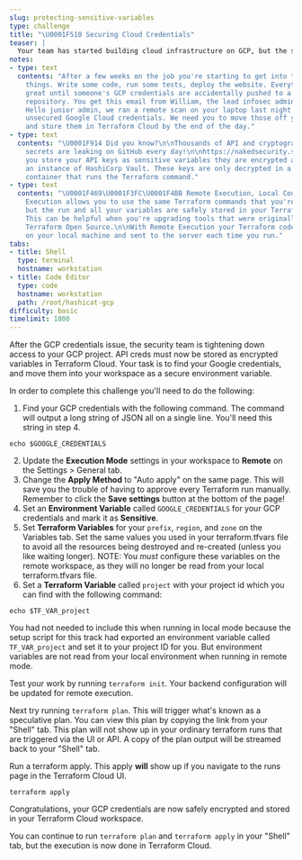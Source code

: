 ```yaml
---
slug: protecting-sensitive-variables
type: challenge
title: "\U0001F510 Securing Cloud Credentials"
teaser: |
  Your team has started building cloud infrastructure on GCP, but the security team is concerned about protecting access to everyone's cloud credentials.
notes:
- type: text
  contents: "After a few weeks on the job you're starting to get into the rhythm of
    things. Write some code, run some tests, deploy the website. Everything's going
    great until someone's GCP credentials are accidentally pushed to a public code
    repository. You get this email from William, the lead infosec admin at ACME:\n\n>\U0001F46E\U0001F3FF‍♂️
    Hello junior admin, we ran a remote scan on your laptop last night and found some
    unsecured Google Cloud credentials. We need you to move those off your laptop
    and store them in Terraform Cloud by the end of the day."
- type: text
  contents: "\U0001F914 Did you know?\n\nThousands of API and cryptographic keys and
    secrets are leaking on GitHub every day!\n\nhttps://nakedsecurity.sophos.com/2019/03/25/thousands-of-coders-are-leaving-their-crown-jewels-exposed-on-github/\n\nWhen
    you store your API keys as sensitive variables they are encrypted and stored in
    an instance of HashiCorp Vault. These keys are only decrypted in a trusted, secure
    container that runs the Terraform command."
- type: text
  contents: "\U0001F469\U0001F3FC‍\U0001F4BB Remote Execution, Local Code\n\nRemote
    Execution allows you to use the same Terraform commands that you're familiar with,
    but the run and all your variables are safely stored in your Terraform Cloud workspace.
    This can be helpful when you're upgrading tools that were originally written for
    Terraform Open Source.\n\nWith Remote Execution your Terraform code is still stored
    on your local machine and sent to the server each time you run."
tabs:
- title: Shell
  type: terminal
  hostname: workstation
- title: Code Editor
  type: code
  hostname: workstation
  path: /root/hashicat-gcp
difficulty: basic
timelimit: 1800
---
```

After the GCP credentials issue, the security team is tightening down access to your GCP project. API creds must now be stored as encrypted variables in Terraform Cloud. Your task is to find your Google credentials, and move them into your workspace as a secure environment variable.

In order to complete this challenge you'll need to do the following:

1. Find your GCP credentials with the following command. The command will output a long string of JSON all on a single line. You'll need this string in step 4.

```
echo $GOOGLE_CREDENTIALS
```
2. Update the **Execution Mode** settings in your workspace to **Remote** on the Settings > General tab.
3. Change the **Apply Method** to "Auto apply" on the same page. This will save you the trouble of having to approve every Terraform run manually. Remember to click the **Save settings** button at the bottom of the page!
4. Set an **Environment Variable** called `GOOGLE_CREDENTIALS` for your GCP credentials and mark it as **Sensitive**.
5. Set **Terraform Variables** for your `prefix`, `region`, and `zone` on the Variables tab. Set the same values you used in your terraform.tfvars file to avoid all the resources being destroyed and re-created (unless you like waiting longer). NOTE: You *must* configure these variables on the remote workspace, as they will no longer be read from your local terraform.tfvars file.
6. Set a **Terraform Variable** called `project` with your project id which you can find with the following command:

```
echo $TF_VAR_project
```
You had not needed to include this when running in local mode because the setup script for this track had exported an environment variable called `TF_VAR_project` and set it to your project ID for you. But environment variables are not read from your local environment when running in remote mode.

Test your work by running `terraform init`. Your backend configuration will be updated for remote execution.

Next try running `terraform plan`. This will trigger what's known as a speculative plan. You can view this plan by copying the link from your "Shell" tab. This plan will not show up in your ordinary terraform runs that are triggered via the UI or API. A copy of the plan output will be streamed back to your "Shell" tab.

Run a terraform apply. This apply **will** show up if you navigate to the runs page in the Terraform Cloud UI.

```
terraform apply
```

Congratulations, your GCP credentials are now safely encrypted and stored in your Terraform Cloud workspace.

You can continue to run `terraform plan` and `terraform apply` in your "Shell" tab, but the execution is now done in Terraform Cloud.
